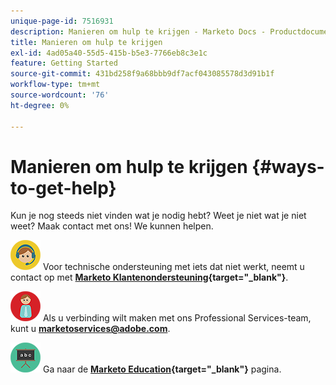 ```yaml
---
unique-page-id: 7516931
description: Manieren om hulp te krijgen - Marketo Docs - Productdocumentatie
title: Manieren om hulp te krijgen
exl-id: 4ad05a40-55d5-415b-b5e3-7766eb8c3e1c
feature: Getting Started
source-git-commit: 431bd258f9a68bbb9df7acf043085578d3d91b1f
workflow-type: tm+mt
source-wordcount: '76'
ht-degree: 0%

---
```


# Manieren om hulp te krijgen {#ways-to-get-help}

Kun je nog steeds niet vinden wat je nodig hebt? Weet je niet wat je niet weet? Maak contact met ons! We kunnen helpen.

![—](assets/seo-29.png) Voor technische ondersteuning met iets dat niet werkt, neemt u contact op met **[Marketo Klantenondersteuning](https://nation.marketo.com/t5/Support/ct-p/Support){target="_blank"}**.

![—](assets/seo-30.png) Als u verbinding wilt maken met ons Professional Services-team, kunt u **[marketoservices@adobe.com](mailto:marketoservices@adobe.com)**.

![—](assets/education-science-08.png) Ga naar de **[Marketo Education](https://www.marketo.com/education/){target="_blank"}** pagina.
